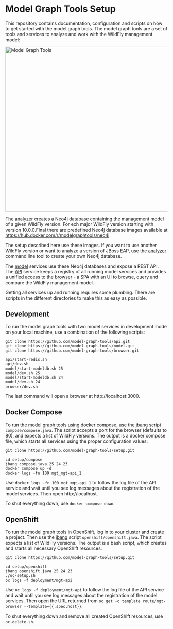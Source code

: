 # Model Graph Tools Setup

This repository contains documentation, configuration and scripts on how to get started with the model graph tools. The model graph tools are a set of tools and services to analyze and work with the WildFly management model:

<img src="https://model-graph-tools.github.io/img/tools.svg" alt="Model Graph Tools" width="512" />

The [analyzer](https://github.com/model-graph-tools/analyzer) creates a Neo4j database containing the management model of a given WildFly version. For ech major WildFly version starting with version 10.0.0.Final there are predefined Neo4j database images available at https://hub.docker.com/r/modelgraphtools/neo4j. 

The setup described here use these images. If you want to use another WildFly version or want to analyze a version of JBoss EAP, use the [analyzer](https://github.com/model-graph-tools/analyzer) command line tool to create your own Neo4j database. 

The [model](https://github.com/model-graph-tools/model) services use these Neo4j databases and expose a REST API. The [API](https://github.com/model-graph-tools/api) service keeps a registry of all running model services and provides a unified access to the [browser](https://github.com/model-graph-tools/browser) - a SPA with an UI to browse, query and compare the WildFly management model.

Getting all services up and running requires some plumbing. There are scripts in the different directories to make this as easy as possible.   

## Development

To run the model graph tools with two model services in development mode on your local machine, use a combination of the following scripts:

```shell
git clone https://github.com/model-graph-tools/api.git
git clone https://github.com/model-graph-tools/model.git
git clone https://github.com/model-graph-tools/browser.git

api/start-redis.sh
api/dev.sh
model/start-modeldb.sh 25
model/dev.sh 25
model/start-modeldb.sh 24
model/dev.sh 24
browser/dev.sh
```

The last command will open a browser at http://localhost:3000. 

## Docker Compose

To run the model graph tools using docker compose, use the [jbang](https://www.jbang.dev/) script `compose/compose.java`. The script accepts a port for the browser (defaults to 80), and expects a list of WildFly versions. The output is a docker compose file, which starts all services using the proper configuration values: 

```shell
git clone https://github.com/model-graph-tools/setup.git

cd setup/compose
jbang compose.java 25 24 23
docker compose up -d
docker logs -fn 100 mgt_mgt-api_1
```

Use `docker logs -fn 100 mgt_mgt-api_1` to follow the log file of the API service and wait until you see log messages about the registration of the model services. Then open http://localhost.

To shut everything down, use `docker compose down`.

## OpenShift

To run the model graph tools in OpenShift, log in to your cluster and create a project. Then use the [jbang](https://www.jbang.dev/) script `openshift/openshift.java`. The script expects a list of WildFly versions. The output is a bash script, which creates and starts all necessary OpenShift resources:

```shell
git clone https://github.com/model-graph-tools/setup.git

cd setup/openshift
jbang openshift.java 25 24 23
./oc-setup.sh
oc logs -f deployment/mgt-api
```

Use `oc logs -f deployment/mgt-api` to follow the log file of the API service and wait until you see log messages about the registration of the model services. Then open the URL returned from `oc get -o template route/mgt-browser --template={{.spec.host}}`.

To shut everything down and remove all created OpenShift resources, use `oc-delete.sh`.
